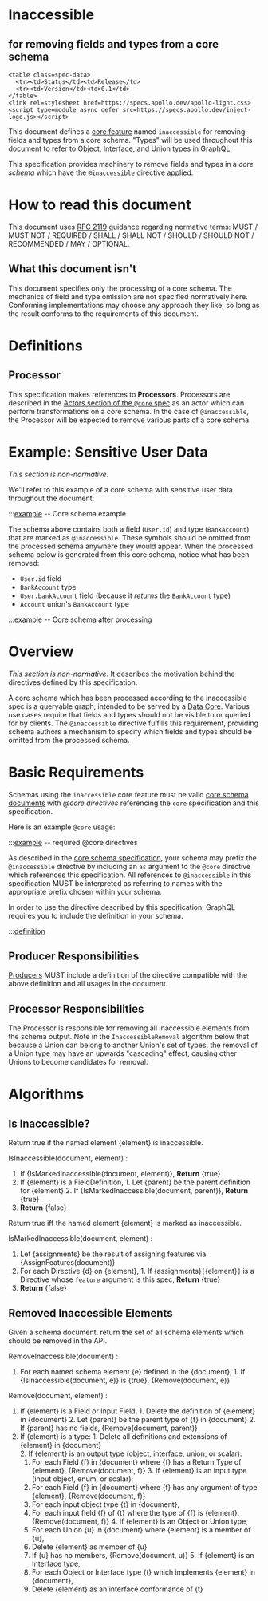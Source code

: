 # Inaccessible

<h2>for removing fields and types from a core schema</h2>

```raw html
<table class=spec-data>
  <tr><td>Status</td><td>Release</td>
  <tr><td>Version</td><td>0.1</td>
</table>
<link rel=stylesheet href=https://specs.apollo.dev/apollo-light.css>
<script type=module async defer src=https://specs.apollo.dev/inject-logo.js></script>
```

This document defines a [core feature](https://specs.apollo.dev/core) named `inaccessible` for removing fields and types from a core schema. "Types" will be used throughout this document to refer to Object, Interface, and Union types in GraphQL.

This specification provides machinery to remove fields and types in a *core schema* which have the `@inaccessible` directive applied.

# How to read this document

This document uses [RFC 2119](https://www.ietf.org/rfc/rfc2119.txt) guidance regarding normative terms: MUST / MUST NOT / REQUIRED / SHALL / SHALL NOT / SHOULD / SHOULD NOT / RECOMMENDED / MAY / OPTIONAL.

## What this document isn't

This document specifies only the processing of a core schema. The mechanics of field and type omission are not specified normatively here. Conforming implementations may choose any approach they like, so long as the result conforms to the requirements of this document.

# Definitions

## Processor

This specification makes references to **Processors**. Processors are described in the [Actors section of the `@core` spec](https://specs.apollo.dev/core/v0.2/#sec-Actors) as an actor which can perform transformations on a core schema. In the case of `@inaccessible`, the Processor will be expected to remove various parts of a core schema.

# Example: Sensitive User Data

*This section is non-normative.*

We'll refer to this example of a core schema with sensitive user data throughout the document:

:::[example](./schema.graphql) -- Core schema example

The schema above contains both a field (`User.id`) and type (`BankAccount`) that are marked as `@inaccessible`. These symbols should be omitted from the processed schema anywhere they would appear. When the processed schema below is generated from this core schema, notice what has been removed:
* `User.id` field
* `BankAccount` type
* `User.bankAccount` field (because it _returns_ the `BankAccount` type)
* `Account` union's `BankAccount` type

:::[example](./processedSchema.graphql) -- Core schema after processing

# Overview

*This section is non-normative.* It describes the motivation behind the directives defined by this specification.

A core schema which has been processed according to the inaccessible spec is a queryable graph, intended to be served by a [Data Core](https://specs.apollo.dev/core/v0.2/#sec-Actors). Various use cases require that fields and types should not be visible to or queried for by clients. The `@inaccessible` directive fulfills this requirement, providing schema authors a mechanism to specify which fields and types should be omitted from the processed schema.

# Basic Requirements

Schemas using the `inaccessible` core feature must be valid [core schema documents](https://specs.apollo.dev/core/v0.2) with *@core directives* referencing the `core` specification and this specification.

Here is an example `@core` usage:

:::[example](./coreDirectives.graphql) -- required @core directives

As described in the [core schema specification](https://specs.apollo.dev/core/v0.2/#sec-Prefixing), your schema may prefix the `@inaccessible` directive by including an `as` argument to the `@core` directive which references this specification. All references to `@inaccessible` in this specification MUST be interpreted as referring to names with the appropriate prefix chosen within your schema.

In order to use the directive described by this specification, GraphQL requires you to include the definition in your schema.

:::[definition](inaccessible.spec.graphql)

## Producer Responsibilities

[Producers](https://specs.apollo.dev/core/v0.2/#sec-Actors) MUST include a definition of the directive compatible with the above definition and all usages in the document.

## Processor Responsibilities

The Processor is responsible for removing all inaccessible elements from the schema output. Note in the `InaccessibleRemoval` algorithm below that because a Union can belong to another Union's set of types, the removal of a Union type may have an upwards "cascading" effect, causing other Unions to become candidates for removal.
# Algorithms

## Is Inaccessible?

Return true if the named element {element} is inaccessible.

IsInaccessible(document, element) :
  1. If {IsMarkedInaccessible(document, element)}, **Return** {true}
  2. If {element} is a FieldDefinition,
    1. Let {parent} be the parent definition for {element}
    2. If {IsMarkedInaccessible(document, parent)}, **Return** {true}
  3. **Return** {false}

Return true iff the named element {element} is marked as inaccessible.

IsMarkedInaccessible(document, element) :
  1. Let {assignments} be the result of assigning features via {AssignFeatures(document)}
  2. For each Directive {d} on {element},
    1. If {assignments}`[`{element}`]` is a Directive whose `feature` argument is this spec, **Return** {true}
  3. **Return** {false}

## Removed Inaccessible Elements

Given a schema document, return the set of all schema elements which should be removed in the API.

RemoveInaccessible(document) :
  1. For each named schema element {e} defined in the {document},
    1. If {IsInaccessible(document, e)} is {true}, {Remove(document, e)}

Remove(document, element) :
  1. If {element} is a Field or Input Field,
    1. Delete the definition of {element} in {document}
    2. Let {parent} be the parent type of {f} in {document}
      2. If {parent} has no fields, {Remove(document, parent)}
  2. If {element} is a type:
    1. Delete all definitions and extensions of {element} in {document}    
    2. If {element} is an output type (object, interface, union, or scalar):
      1. For each Field {f} in {document} where {f} has a Return Type of {element}, {Remove(document, f)}
    3. If {element} is an input type (input object, enum, or scalar):
      1. For each Field {f} in {document} where {f} has any argument of type {element}, {Remove(document, f)}
      2. For each input object type {t} in {document},
        1. For each input field {f} of {t} where the type of {f} is {element}, {Remove(document, f)}
    4. If {element} is an Object or Union type,
      2. For each Union {u} in {document} where {element} is a member of {u},
        1. Delete {element} as member of {u}
        2. If {u} has no members, {Remove(document, u)}
    5. If {element} is an Interface type,
      3. For each Object or Interface type {t} which implements {element} in {document},
        1. Delete {element} as an interface conformance of {t}

